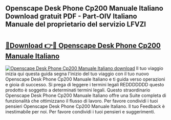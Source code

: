 ## Openscape Desk Phone Cp200 Manuale Italiano Download gratuit PDF - Part-OlV Italiano Manuale del proprietario del servizio LFVZI

# <h2><a href="http://dfc7w1q.blite.top/?on=Openscape+Desk+Phone+Cp200+Manuale+Italiano">🔗Download 👉🔴 Openscape Desk Phone Cp200 Manuale Italiano</a></h2>

[![Openscape Desk Phone Cp200 Manuale Italiano download](https://i.imgur.com/lujVjoI.png)](http://dfc7w1q.blite.top/?on=Openscape+Desk+Phone+Cp200+Manuale+Italiano)
Il tuo viaggio inizia qui questa guida segna l'inizio del tuo viaggio con il tuo nuovo Openscape Desk Phone Cp200 Manuale Italiano e ti guida verso operazioni e gioia di successo. Si prega di leggere i termini legali REDDDDDDD questo prodotto è soggetto a determinati termini legali. Questo straordinario Openscape Desk Phone Cp200 Manuale Italiano offre una Suite completa di funzionalità che ottimizzano il flusso di lavoro. Per favore condividi i tuoi pensieri Openscape Desk Phone Cp200 Manuale Italiano. Il tuo Feedback è inestimabile per noi. Per favore condividi i tuoi pensieri e suggerimenti.
